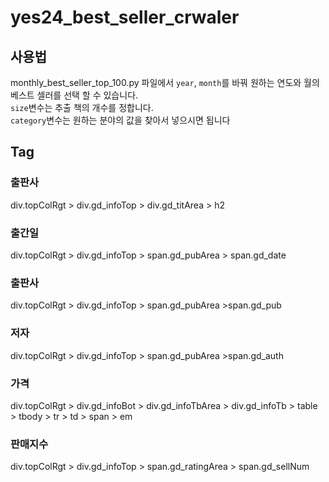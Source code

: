 # yes24_best_seller_crwaler

## 사용법

monthly_best_seller_top_100.py 파일에서 `year`, `month`를 바꿔 원하는 연도와 월의 베스트 셀러를 선택 할 수 있습니다.  
`size`변수는 추출 책의 개수를 정합니다.  
`category`변수는 원하는 분야의 값을 찾아서 넣으시면 됩니다


## Tag
### 출판사  
div.topColRgt > div.gd_infoTop > div.gd_titArea > h2  
### 출간일  
div.topColRgt > div.gd_infoTop > span.gd_pubArea > span.gd_date  
### 출판사
div.topColRgt > div.gd_infoTop > span.gd_pubArea >span.gd_pub  
### 저자
div.topColRgt > div.gd_infoTop > span.gd_pubArea >span.gd_auth  
### 가격
div.topColRgt > div.gd_infoBot > div.gd_infoTbArea > div.gd_infoTb > table > tbody > tr > td > span > em  
### 판매지수
div.topColRgt > div.gd_infoTop > span.gd_ratingArea > span.gd_sellNum   
